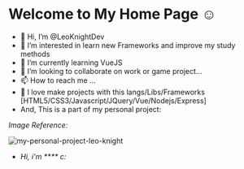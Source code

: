  # **Welcome to My Home Page** ☺
- 👋 Hi, I’m @LeoKnightDev
- 👀 I’m interested in learn new Frameworks and improve my study methods
- 🌱 I’m currently learning VueJS
- 💞️ I’m looking to collaborate on work or game project...
- 📫 How to reach me ...
- 🌱 I love make projects with this langs/Libs/Frameworks [HTML5/CSS3/Javascript/JQuery/Vue/Nodejs/Express]
- And, This is a part of my personal project:

*Image Reference:*

![my-personal-project-leo-knight](https://user-images.githubusercontent.com/15913708/112730798-39647400-8f12-11eb-9285-95332064bf37.gif)
- *Hi, i'm **** c:*

<!---
LeoKnightDev/LeoKnightDev is a ✨ special ✨ repository because its `README.md` (this file) appears on your GitHub profile.
You can click the Preview link to take a look at your changes.
--->
